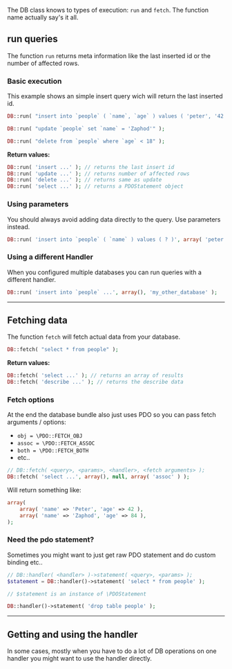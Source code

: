 The DB class knows to types of execution: `run` and `fetch`. The function name actually say's it all. 

## run queries

The function `run` returns meta information like the last inserted id or the number of affected rows.

### Basic execution

This example shows an simple insert query wich will return the last inserted id.

```php
DB::run( "insert into `people` ( `name`, `age` ) values ( 'peter', '42' )" );
```
```php
DB::run( "update `people` set `name` = 'Zaphod'" );
```
```php
DB::run( "delete from `people` where `age` < 18" );
```

**Return values:**

```php
DB::run( 'insert ...' ); // returns the last insert id 
DB::run( 'update ...' ); // returns number of affected rows
DB::run( 'delete ...' ); // returns same as update
DB::run( 'select ...' ); // returns a PDOStatement object
```

### Using parameters

You should always avoid adding data directly to the query. Use parameters instead.

```php
DB::run( 'insert into `people` ( `name` ) values ( ? )', array( 'peter' ) );
```

### Using a different Handler

When you configured multiple databases you can run queries with a different handler.

```php
DB::run( 'insert into `people` ...', array(), 'my_other_database' );
```

--- 

## Fetching data

The function `fetch` will fetch actual data from your database.

```php
DB::fetch( "select * from people" );
```

**Return values:**

```php
DB::fetch( 'select ...' ); // returns an array of results
DB::fetch( 'describe ...' ); // returns the describe data
```

### Fetch options

At the end the database bundle also just uses PDO so you can pass fetch arguments / options:

 * `obj = \PDO::FETCH_OBJ`
 * `assoc = \PDO::FETCH_ASSOC`
 * `both = \PDO::FETCH_BOTH`
 * etc..

```php
// DB::fetch( <query>, <params>, <handler>, <fetch arguments> );
DB::fetch( 'select ...', array(), null, array( 'assoc' ) );
```

Will return something like: 

```php
array(
	array( 'name' => 'Peter', 'age' => 42 ),
	array( 'name' => 'Zaphod', 'age' => 84 ),
);
```

### Need the pdo statement?

Sometimes you might want to just get raw PDO statement and do custom binding etc.. 

```php
// DB::handler( <handler> )->statement( <query>, <params> );
$statement = DB::handler()->statement( 'select * from people' );

// $statement is an instance of \PDOStatement
```

```php
DB::handler()->statement( 'drop table people' );
```

---

## Getting and using the handler

In some cases, mostly when you have to do a lot of DB operations on one handler you might want to use the handler directly.